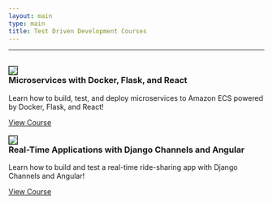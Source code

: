 ```yaml
---
layout: main
type: main
title: Test Driven Development Courses
---
```


<hr><br>

<div class="row">
  <div class="col-3">
    <img src="/assets/img/cover_small.png" style="max-width:100%;border:1px solid black;">
  </div>
  <div class="col-9">
    <h3 style="margin-top:0">Microservices with Docker, Flask, and React</h3>
    <p>Learn how to build, test, and deploy microservices to Amazon ECS powered by Docker, Flask, and React!</p>
    <a href="/microservices" class="btn btn-primary">View Course</a>
  </div>
</div>

<br>

<div class="row">
  <div class="col-3">
    <img src="/assets/img/real_time_apps.png" style="max-width:100%;border:1px solid black;">
  </div>
  <div class="col-9">
    <h3 style="margin-top:0">Real-Time Applications with Django Channels and Angular</h3>
    <p>Learn how to build and test a real-time ride-sharing app with Django Channels and Angular!</p>
    <a href="/channels" class="btn btn-primary">View Course</a>
  </div>
</div>
